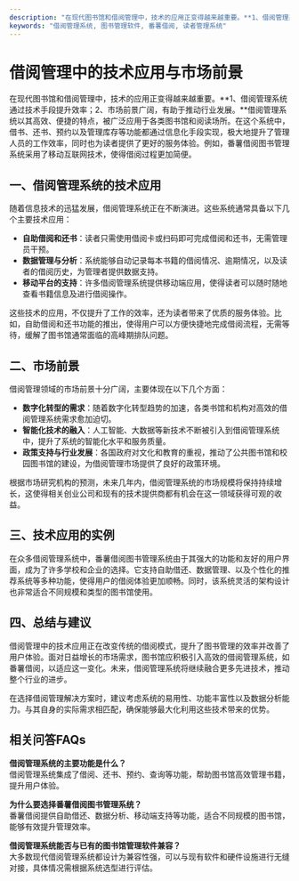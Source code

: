 ```yaml
---
description: "在现代图书馆和借阅管理中，技术的应用正变得越来越重要。**1、借阅管理系统通过技术手段提升效率；2、市场前景广阔，有助于推动行业发展。**借阅管理系统以其高效、便捷的特点，被广泛应用于各类图书馆和阅读场所。在这个系统中，借书、还书、预约以及管理库存等功能都通过信息化手段实现，极大地提升了管理人员的工作效率，同时也为读者提供了更好的服务体验。例如，番薯借阅图书管理系统采用了移动互联网技术，使得借阅过程更加简便。"
keywords: "借阅管理系统, 图书管理软件, 番薯借阅, 读者管理系统"
---
```

# 借阅管理中的技术应用与市场前景

在现代图书馆和借阅管理中，技术的应用正变得越来越重要。**1、借阅管理系统通过技术手段提升效率；2、市场前景广阔，有助于推动行业发展。**借阅管理系统以其高效、便捷的特点，被广泛应用于各类图书馆和阅读场所。在这个系统中，借书、还书、预约以及管理库存等功能都通过信息化手段实现，极大地提升了管理人员的工作效率，同时也为读者提供了更好的服务体验。例如，番薯借阅图书管理系统采用了移动互联网技术，使得借阅过程更加简便。

## **一、借阅管理系统的技术应用**

随着信息技术的迅猛发展，借阅管理系统正在不断演进。这些系统通常具备以下几个主要技术应用：

- **自助借阅和还书**：读者只需使用借阅卡或扫码即可完成借阅和还书，无需管理员干预。
- **数据管理与分析**：系统能够自动记录每本书籍的借阅情况、逾期情况，以及读者的借阅历史，为管理者提供数据支持。
- **移动平台的支持**：许多借阅管理系统提供移动端应用，使得读者可以随时随地查看书籍信息及进行借阅操作。
  
这些技术的应用，不仅提升了工作的效率，还为读者带来了优质的服务体验。比如，自助借阅和还书功能的推出，使得用户可以方便快捷地完成借阅流程，无需等待，缓解了图书馆通常面临的高峰期排队问题。

## **二、市场前景**

借阅管理领域的市场前景十分广阔，主要体现在以下几个方面：

- **数字化转型的需求**：随着数字化转型趋势的加速，各类书馆和机构对高效的借阅管理系统需求愈加迫切。
- **智能化技术的融入**：人工智能、大数据等新技术不断被引入到借阅管理系统中，提升了系统的智能化水平和服务质量。
- **政策支持与行业发展**：各国政府对文化和教育的重视，推动了公共图书馆和校园图书馆的建设，为借阅管理市场提供了良好的政策环境。

根据市场研究机构的预测，未来几年内，借阅管理系统的市场规模将保持持续增长，这使得相关创业公司和现有的技术提供商都有机会在这一领域获得可观的收益。

## **三、技术应用的实例**

在众多借阅管理系统中，番薯借阅图书管理系统由于其强大的功能和友好的用户界面，成为了许多学校和企业的选择。它支持自助借还、数据管理、以及个性化的推荐系统等多种功能，使得用户的借阅体验更加顺畅。同时，该系统灵活的架构设计也非常适合不同规模和类型的图书馆使用。

## **四、总结与建议**

借阅管理中的技术应用正在改变传统的借阅模式，提升了图书管理的效率并改善了用户体验。面对日益增长的市场需求，图书馆应积极引入高效的借阅管理系统，如番薯借阅，以适应这一变化。未来，借阅管理系统将继续融合更多先进技术，推动整个行业的进步。

在选择借阅管理解决方案时，建议考虑系统的易用性、功能丰富性以及数据分析能力。与其自身的实际需求相匹配，确保能够最大化利用这些技术带来的优势。

## 相关问答FAQs

**借阅管理系统的主要功能是什么？**  
借阅管理系统集成了借阅、还书、预约、查询等功能，帮助图书馆高效管理书籍，提升用户体验。

**为什么要选择番薯借阅图书管理系统？**  
番薯借阅提供自助借还、数据分析、移动端支持等功能，适合不同规模的图书馆，能够有效提升管理效率。

**借阅管理系统能否与已有的图书馆管理软件兼容？**  
大多数现代借阅管理系统都设计为兼容性强，可以与现有软件和硬件设施进行无缝对接，具体情况需根据系统选型进行评估。

